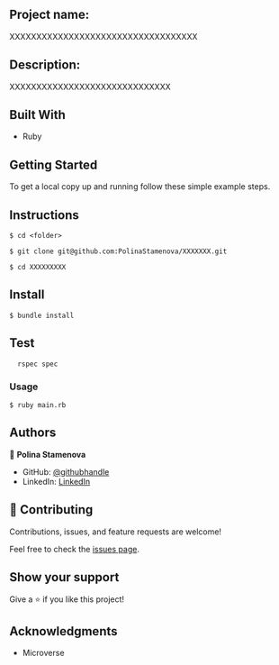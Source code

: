## Project name:

XXXXXXXXXXXXXXXXXXXXXXXXXXXXXXXXXXX

## Description:

XXXXXXXXXXXXXXXXXXXXXXXXXXXXXX

## Built With

- Ruby

## Getting Started

To get a local copy up and running follow these simple example steps.

## Instructions

```
$ cd <folder>
```

```
$ git clone git@github.com:PolinaStamenova/XXXXXXX.git
```

```
$ cd XXXXXXXXX
```

## Install

```
$ bundle install
```

## Test

```
  rspec spec
```

### Usage

```
$ ruby main.rb
```

## Authors

👤 **Polina Stamenova**

- GitHub: [@githubhandle](https://github.com/PolinaStamenova)
- LinkedIn: [LinkedIn](https://www.linkedin.com/in/polina-stamenova-a60766112/)

## 🤝 Contributing

Contributions, issues, and feature requests are welcome!

Feel free to check the [issues page](https://github.com/PolinaStamenova/XXXXXXX/issues).

## Show your support

Give a ⭐️ if you like this project!

## Acknowledgments

- Microverse
